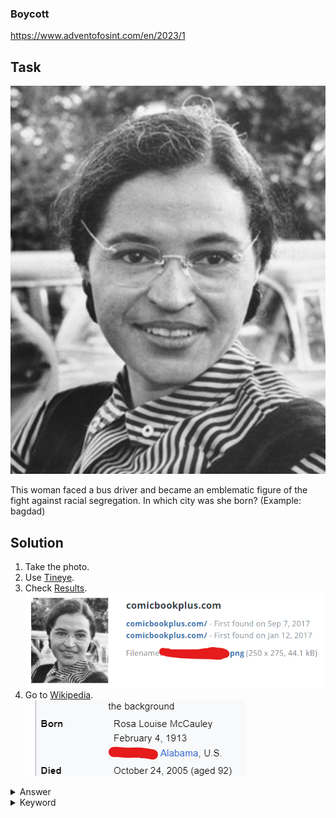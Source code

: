 ### Boycott

https://www.adventofosint.com/en/2023/1

## Task

![The girl](assets/girl.jpg)

This woman faced a bus driver and became an emblematic figure of the fight against racial segregation.
In which city was she born?
(Example: bagdad)

## Solution

1. Take the photo.
2. Use [Tineye](https://www.tineye.com/).
3. Check [Results](https://tineye.com/search/9aa4bbb54c5c0001ff94a52c1cac85507879c726?sort=score&order=desc&page=1).  
![Tineye results](assets/whoisthegirl.png)
5. Go to [Wikipedia](https://en.wikipedia.org/).  
![Answer](assets/answer.png)

<details><summary>Answer</summary>Tuskegee</details>

<details><summary>Keyword</summary>Pizza ananas</details>
